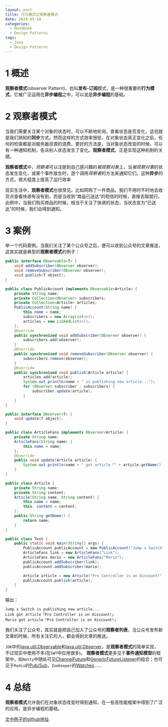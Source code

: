 ```yaml
---
layout: post
title: 行为模式之观察者模式
date: 2020-05-10
categories:
  - Handbook
  - Design Patterns
tags:
  - Java
  - Design Patterns
---
```


# 1 概述

**观察者模式**(observer Pattern)，也叫**发布-订阅**模式，是一种很重要的**行为模式**，它被广泛运用在**异步编程**之中，可以说是**异步编程**的基础。

# 2 观察者模式

当我们需要关注某个对象的状态时，可以不断地轮询，查看状态是否变化，这也就是我们熟知的**同步**方式。然而这样的方式效率很低，在对象状态真正变化之前，任何的检查都是对服务器资源的浪费。更好的方法是，当对象状态改变的时候，可以有一种通知机制，告诉别人状态发生了变化。**观察者模式**，正是实现这种机制的关键。

**观察者模式**中，*观察者*可以注册到自己感兴趣的*被观察对象*上，当*被观察对象*的状态发生变化，或某个事件放生时，逐个调用*观察者*的方法来通知它们。这种**异步**的方式，很大程度上提高了运行效率

现实生活中，**观察者模式**也很常见。比如网购了一件商品，我们不用时不时地去收货点查看快递有没有到，而是当收到“商品已送达”的短信的时候，直接去取就行。此例中，当我们购买商品的时候，相当于关注了快递的状态，当状态变为“已送达”的时候，我们会得到通知。

# 3 案例

举一个代码案例。当我们关注了某个公众号之后，便可以收到公众号的文章推送，这其实就是典型的**观察者模式**的例子：
~~~java
public interface Observable<T> {
    void addSubscriber(Observer observer);
    void removeSubscriber(Observer observer);
    void publish(T object);
}

public class PublicAccount implements Observable<Article> {
    private String name;
    private Collection<Observer> subscribers;
    private Collection<Article> articles;
    PublicAccount(String name) {
        this.name = name;
        subscribers = new ArrayList<>();
        articles = new LinkedList<>();
    };
    @Override
    public synchronized void addSubscriber(Observer observer) {
        subscribers.add(observer);
    }
    @Override
    public synchronized void removeSubscriber(Observer observer) {
        subscribers.remove(observer);
    }
    @Override
    public synchronized void publish(Article article) {
        articles.add(article);
        System.out.println(name + " is publishing new article...");
        for (Observer subscriber : subscribers) {
            subscriber.update(article);
        }
    }
}

public interface Observer<T> {
    void update(T object);
}

public class ArticleFans implements Observer<Article> {
    private String name;
    ArticleFans(String name) {
        this.name = name;
    };
    @Override
    public void update(Article article) {
        System.out.println(name + " got article「" + article.getName() + "」");
    }
}

public class Article {
    private String name;
    private String content;
    Article(String name, String content) {
        this.name = name;
        this. content = content;
    };
    public String getName() {
        return name;
    }
}

public class Test {
    public static void main(String[] args) {
        PublicAccount publicAccount = new PublicAccount("Jump x Switch");
        ArticleFans link = new ArticleFans("Link");
        ArticleFans mario = new ArticleFans("Mario");
        publicAccount.addSubscriber(link);
        publicAccount.addSubscriber(mario);

        Article article = new Article("Pro Controller is on discount!", "……");
        publicAccount.publish(article);
    }
}
~~~

输出：
~~~
Jump x Switch is publishing new article...
Link got article「Pro Controller is on discount!」
Mario got article「Pro Controller is on discount!」
~~~

我们关注了公众号，其实就是把自己加入了公众号的**观察者列表**，当公众号发布新文章的时候，所有关注它的人，都会得到文章的推送。

`JDK`中的[java.util.Observable](https://docs.oracle.com/javase/7/docs/api/java/util/Observable.html)和[java.util.Observer](https://docs.oracle.com/javase/7/docs/api/java/util/Observer.html)，是**观察者模式**的简单实现，不过现实中使用不多(在`SWT`中应用很多)。
**观察者模式**更多见于**事件通知模型**的框架中，如`Netty`中随处可见[ChannelFuture](https://netty.io/4.0/api/io/netty/channel/ChannelFuture.html)和[GenericFutureListener](https://netty.io/4.0/api/io/netty/util/concurrent/GenericFutureListener.html)的组合；也可见于`Redis`的[Pub/Sub](https://www.baeldung.com/spring-data-redis-pub-sub)，`ZooKeeper`的[Watches](https://zookeeper.apache.org/doc/r3.3.5/zookeeperProgrammers.html#ch_zkWatches)……

# 4 总结

**观察者模式**允许我们在对象状态改变时得到通知，在一些高性能框架中得到了广泛的应用，是异步编程的基础。

[文中例子的github地址](https://github.com/chingjustwe/designPattern)